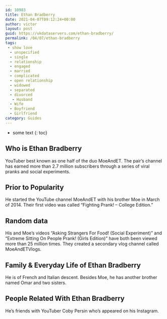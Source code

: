 ```yaml
---
id: 10983
title: Ethan Bradberry
date: 2021-04-07T09:12:24+00:00
author: victor
layout: post
guid: https://ukdataservers.com/ethan-bradberry/
permalink: /04/07/ethan-bradberry
tags:
 - show love
  - unspecified
  - single
  - relationship
  - engaged
  - married
  - complicated
  - open relationship
  - widowed
  - separated
  - divorced
   - Husband
  - Wife
  - Boyfriend
  - Girlfriend
category: Guides
---
```


* some text
{: toc}


## Who is Ethan Bradberry



YouTuber best known as one half of the duo MoeAndET. The pair&#8217;s channel has earned more than 2.7 million subscribers through a series of viral pranks and social experiments. 

                
                
                
## Prior to Popularity



He started the YouTube channel MoeAndET with his brother Moe in March of 2014. Their first video was called &#8220;Fighting Prank! &#8211; College Edition.&#8221; 

                
                
                
## Random data



His and Moe&#8217;s videos &#8220;Asking Strangers For Food! (Social Experiment)&#8221; and &#8220;Extreme Sitting On People Prank! (Girls Edition)&#8221; have both been viewed more than 25 million times. They created a secondary vlog channel called MoeAndETVlogs. 

                
                
                
## Family & Everyday Life of Ethan Bradberry



He is of French and Italian descent. Besides Moe, he has another brother named Omar and two sisters. 

                
                
                
## People Related With Ethan Bradberry



He&#8217;s friends with YouTuber Coby Persin who&#8217;s appeared on his Instagram.

                
              
            
          
          
          